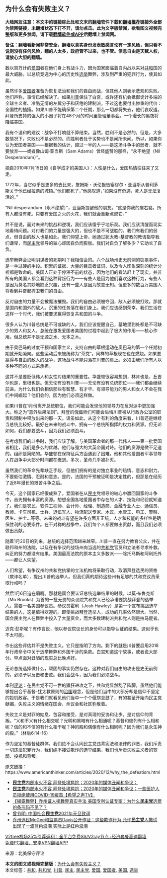 <h2>为什么会有失败主义？</h2> <p class="notice"><b>大陆网友注意：本文中的链接除此处和文末的<a href="https://github.com/bannedbook/fanqiang" >翻墙</a>软件下载和<a href="https://github.com/killgcd/justmysocks/blob/master/README.md">翻墙推荐</a>链接外全部为禁网链接，未翻墙状态下打不开，请勿点击。此为文字版禁闻，欲看图文视频完整版和更多禁闻，请下载<a href="https://github.com/bannedbook/fanqiang">翻墙软件或APP</a>后翻墙上禁闻网。</p><p>备注：翻墙看新闻非常安全，翻墙以真实身份发表敏感言论有一定风险，但只看不说则没有任何风险，翻的人太多，政府管不过来，也不管。信息自由是天赋人权，请放心大胆的翻墙。</b></p>  <div class="entry"> <p id="conimg">数以百万计的<a href="https://www.bannedbook.org/bnews/tag/%E7%88%B1%E5%9B%BD/" class="st_tag internal_tag" rel="tag" title="标签 爱国 下的日志">爱国</a>者在他们身上有战斗力，因为国家面临着自内战以来对<a href="https://www.bannedbook.org/bnews/tag/%E5%85%B1%E5%92%8C/" class="st_tag internal_tag" rel="tag" title="标签 共和 下的日志">共和</a>国的最大威胁。以总统竞选为中心的历史性<a href="https://www.bannedbook.org/bnews/tag/%e9%80%89%e4%b8%be/" class="st_tag internal_tag" rel="tag" title="标签 选举 下的日志">选举</a>舞弊，涉及到严重的犯罪行为，使其如此。</p> <p>虽然许多<a href="https://www.bannedbook.org/bnews/tag/%e7%88%b1%e5%9b%bd%e8%80%85/" class="st_tag internal_tag" rel="tag" title="标签 爱国者 下的日志">爱国者</a>准备为恢复法治和我们的自由而战，但其他人则表示悲观和失败。他们声称，事情已经解决了。如果<a href="https://www.bannedbook.org/bnews/tag/%e5%b7%9d%e6%99%ae/" class="st_tag internal_tag" rel="tag" title="标签 川普 下的日志">川普</a>保住了白宫，或许还有机会抵御诡计多端的全球主义者、冷酷无情的左翼分子和厌倦的建制派，不过这也要付出惨重的代价：全国性的抽搐。如果川普不能确保第二个任期，那么一切都将失去，他们哀叹道。拜登所支持的强大的小圈子将在48个月的时间里管理董事会。一个漫长的黑夜将降临<a href="https://www.bannedbook.org/bnews/tag/%e7%be%8e%e5%9b%bd/" class="st_tag internal_tag" rel="tag" title="标签 美国 下的日志">美国</a>。</p> <p>我有个温和的建议：战争不打响就不算结束。当然，胜利不是必然的，但是，大多数情况下，失败也不是必然的。而胜利者处于劣势也不是闻所未闻。所以，如果你认为爱国者美国——根据我的估计，超过一半的人——是这场斗争中的弱者，就不要放弃——或者像山姆·亚当斯（Sam Adams）曾经盛赞的那样，“永不绝望（Nil Desperandum）”。</p> <p>摘自2010年7月15日的《自学成才的美国人》：人性是什么，爱国热情往往来了又走。</p> <p>1772年，当它似乎是更多的去比来，詹姆斯・沃伦报告塞缪尔・亚当斯从普利茅斯关于他已经拉票的城镇。”他们都死了，”他感叹道，”如果没有奇迹，死人是无法复活的。”</p> <p>“Nil desperandum（永不绝望）”，亚当斯提醒他的朋友。“这是你我的座右铭。所有人都没有死。只要有爱国之火的火花，我们就会重新点燃它。”</p>  <p>并不是说，面对未来的挑战和逆境，我们应该傻乎乎地乐观。我们应该清醒而现实地看待问题。对付我们的力量是强大的，但也不是不可战胜的。我们有我们的弱点，但自由的敌人也是如此。我们仰望上帝，祂通过犹太教-基督教的教诲指导我们谦卑，而<a href="https://www.bannedbook.org/bnews/tag/%e6%b0%91%e4%b8%bb%e5%85%9a/" class="st_tag internal_tag" rel="tag" title="标签 民主党 下的日志">民主党</a>领导的轴心却因自负而膨胀。我们对自负了解多少？它助长了自负。</p> <p>选举舞弊会证明阴谋者的死期吗？我相信会的。六个战场州史无前例的窃票事件，是一手过硬的手段。积累的证据、大量的目击者证词、以及令人印象深刻的统计分析都是致命的。美国人正处于停滞不前的状态，因为他们的看法赶上了现实。并非所有的美国人都会看到这种背叛行为——有些人是因为他们喜欢这种行为，有些人是因为莫名其妙地缺乏兴趣，还有一些人是因为故意无知。但更多的数百万美国人将看到并奋起捍卫我们的自由。</p> <p>反对自由的力量不会被魔法摧毁。我们的自由必须被夺回，敌人必须被打败。那就是国内和国外的敌人。沉重的任务落在我们身上。我们应该感到荣幸。我们生活在这样一个时代，我们被要求赢得恢复共和国的斗争。</p> <p>很多人认为川普总统是不可或缺的人。我们应该提醒自己，墓地里到处都是不可缺少的男人和女人。总统在激发爱国者美国的过程中起到了极大的作用——核心作用。但总统并不是无源之水、无本之木。</p> <p>由于奥巴马的过度干预和国家主义，支持自由的草根运动在奥巴马的第一个任期初期就开始凝聚。这些运动后来被统称为“茶党”。同样的草根现在也在燃烧。如果要赢得与自由的敌人的战争，这场战斗不能只落在川普的肩上。必须由我们所有人以多种不同的方式来承担。</p> <p>这并不是要贬低伟人和女性对结果的重要性。华盛顿很容易想到，林肯也是，丘吉尔也是，里根也是。但无论有没有川普——无论有没有总统职位——我们都会继续前进。为什么我们会相信那些有智慧、有才华、有领导能力的男人和女人不会在我们中间崛起？他们会的，因为他们必须这样做。</p>  <p>如果川普在1月份离开总统职位，我们可能会发现他的领导力在反对派中更加强大。称之为“意外后果法则”。拜登的傀儡师们可能会后悔川普被从行政办公室的职责和限制中释放出来的那一天。话虽如此，从这个有利的角度来看，川普还是继续当总统比较好。最好在未来的战斗中，拥有一个总统所指挥的权力和资源。但无论如何，我们都要战斗，因为我们必须战斗。</p> <p>在考虑我们的斗争时，我们应该了解，与美国革命者的那一代伟人——第一批爱国者相比，我们是多么的优越。他们与强大的大英帝国对峙。他们的资源是微不足道的。组织是简陋的。华盛顿在保持征兵方面遇到了困难，他和其他爱国者军事领导人在战争中大部分时间都在撤退。多次，革命几乎被扑灭。</p> <p>虽然我们的革命先辈缺乏手段，但他们拥有的是对独立事业的热情、意志和耐力。不要低估激情、忍耐和意志。是的，法国的干预被证明是决定性的，但那是在经历了近8年漫长的艰苦斗争之后。</p> <p>今天，这个国家已经很成熟了。爱国者在从<a href="https://www.bannedbook.org/bnews/tag/%e6%b0%91%e4%b8%bb/" class="st_tag internal_tag" rel="tag" title="标签 民主 下的日志">民主</a>党领导的轴心中赢回国家的斗争中，首先拥有丰富的资源。想想全国各地爱国者中存在的人才、技能和经验就知道了。我们是农民、软件工程师、会计师、经理、制造商、金融专业人士、通信员、教师、卡车司机、士兵、退伍军人、物流配送专家、木匠、水管工、电工、警察、医生、护士…等等。未来的战斗有望在许多方面非正统，人才和技能的多样性是确保胜利的必要条件。在不对称的战争中，我们每个人都要做出贡献，而且我们必须做出贡献。</p> <p>随着1月20日的到来，总统的选择范围越来越窄。川普一直在努力教育公众，并在联邦和州的法院，以及在有争议的战场州向当选的<a href="https://www.bannedbook.org/bnews/tag/%e5%85%b1%e5%92%8c%e5%85%9a/" class="st_tag internal_tag" rel="tag" title="标签 共和党 下的日志">共和党</a>官员和立法者寻求补救。纠正的努力都没有结果。美国最高法院的原本主义多数派——除托马斯和阿利托外——都让人失望。</p> <p>人们希望，有争议州的共和党执掌的立法机构将采取行动，取消拜登选民的资格（欺诈名单），提出川普的选举人。但我们真的期待这些州有足够的共和党议员采取行动吗？</p>  <p>然后1月6日迫在眉睫。那就是国会要认证总统选举结果的时候。以莫·布鲁克斯（Mo Brooks）为首的一批无畏的众议院共和党人已经承诺要挑战拜登的选举人。需要一名美国参议员。参议员霍利（Josh Hawley）是第一个宣布挑战选举结果的人，这是值得欢迎的。即使挑战拜登选举人，成功的几率依然很大。当然，国会民主党人在舞弊中投入了大量资金，而大多数建制派共和党人则是拍马屁者。</p> <p>迈克·彭斯呢？有传言说，他以参议院议长的身份可以指导认证的结果。这似乎也不太可能。</p> <p>作出这些评估并不是失败主义。它只是指明了方向。剩下的就是川普要启用2018年行政命令中关于选举舞弊和外国干涉的条款。白宫知道这个故事，或者说大部分。早点面对丑陋的现实总比晚点好。</p> <p>无论总统选择做什么，顽固的事实仍然存在。这种对我们自由的攻击是史无前例的，必须予以反击和击败。我们会战斗，因为我们必须战斗。</p> <p>本刊<span class='wp_keywordlink_affiliate'><a href="https://www.bannedbook.org/bnews/comments/" title="新闻评论" target="_blank">评论</a></span>：在民主党不可一世的猖狂进攻之下，共和党显然乱了阵脚。虽然他们能够提出合乎基督-犹太教原则的<span class='wp_keywordlink'><a href="https://www.bannedbook.org/forum24/topic8925.html" title="《治国大道》" target="_blank">治国</a></span>理念，但是他们当中的大部分却是信仰不坚定的投机政客。于是我们就看见他们当中一个个偃旗息鼓了，有的甚至开始向民主党献媚，失败主义的情绪在国会、州议会和社区弥散着。</p> <p>失败主义是对罪的姑息、包容和接受，是对真理的妥协和让步，是对信仰的背叛。“义和不义有什么相交呢？光明和黑暗有什么相通呢？基督和彼列有什么相和呢？信的和不信的有什么相干呢？神的殿和偶像有什么相同呢？因为我们是永生神的殿。”（林后6:14-16）</p>  <p>作为坚定的基督徒群体，我们绝不会认同民主党违背宪法和法律的罪恶，我们斥责一切违法犯罪行为，我们绝不接受欺诈的选举结果，我们也斥责失败主义者的软弱、投机和背叛。</p> <p>原文链接： https://www.americanthinker.com/articles/2020/12/why_the_defeatism.html</p> <ul class='op-related-articles' title='相关阅读'> <li><a href='https://www.bannedbook.org/bnews/taiwannews/20210101/1458916.html' target='_blank'><b>民主党</b>内部水火不容 拜登处境尴尬；2020年的媒体丑闻和争议；</a></li> <li><a href='https://www.bannedbook.org/bnews/cbnews/20210101/1458873.html' target='_blank'><b>民主党</b>内部水火不容  拜登处境尴尬；2020年的媒体丑闻和争议；一些医护人员拒绝使用COVID-19疫苗【希望之声TV】</a></li> <li><a href='https://www.bannedbook.org/bnews/bannedvideo/20210101/1458820.html' target='_blank'>【揭露舞弊】乔州证人揭舞弊真实手法 美国专利认证专家：为什么<b>民主党</b>选票的条形码不见了？</a></li> <li><a href='https://www.bannedbook.org/bnews/cbnews/20210101/1458782.html' target='_blank'>曾节明: 中国社会<b>民主党</b>2021年元旦致词</a></li> <li><a href='https://www.bannedbook.org/bnews/bannedvideo/20210101/1458741.html' target='_blank'>乔州选民McGee和监票员Davis公开作证：这些欺诈行为 允许<b>民主党</b>人撒谎 出现了一波蓝色浪潮 实际上是红色浪潮</a></li> </ul> <p class="texttj"> <a href="https://github.com/bannedbook/fanqiang/wiki/V2ray%E6%9C%BA%E5%9C%BA" target="_blank">V2free机场25%引荐返利：全平台免费SS/V2ray节点+经济套餐高速翻墙</a><br/> <a href="https://github.com/bannedbook/fanqiang/wiki/%E7%A6%81%E9%97%BB%E7%BD%91%E5%AE%89%E5%8D%93%E7%BF%BB%E5%A2%99%E6%96%B0%E9%97%BBAPP" target="_blank">免费PC翻墙、安卓VPN翻墙APP</a></p><p> 来源：北美保守评论 </p><a name='sharetosocial'></a>       <div><b>本文的图文或视频完整版</b>：<a href='https://www.bannedbook.org/bnews/comments/20210101/1459216.html'>为什么会有失败主义？</a></div>  </div><!--END ENTRY--> <div class="postfooter"> <div>本文标签：<a href="https://www.bannedbook.org/bnews/tag/%E5%85%B1%E5%92%8C/" rel="tag">共和</a>, <a href="https://www.bannedbook.org/bnews/tag/%e5%85%b1%e5%92%8c%e5%85%9a/" rel="tag">共和党</a>, <a href="https://www.bannedbook.org/bnews/tag/%e5%b7%9d%e6%99%ae/" rel="tag">川普</a>, <a href="https://www.bannedbook.org/bnews/tag/%e6%b0%91%e4%b8%bb/" rel="tag">民主</a>, <a href="https://www.bannedbook.org/bnews/tag/%e6%b0%91%e4%b8%bb%e5%85%9a/" rel="tag">民主党</a>, <a href="https://www.bannedbook.org/bnews/tag/%E7%88%B1%E5%9B%BD/" rel="tag">爱国</a>, <a href="https://www.bannedbook.org/bnews/tag/%e7%88%b1%e5%9b%bd%e8%80%85/" rel="tag">爱国者</a>, <a href="https://www.bannedbook.org/bnews/tag/%e7%be%8e%e5%9b%bd/" rel="tag">美国</a>, <a href="https://www.bannedbook.org/bnews/tag/%e9%80%89%e4%b8%be/" rel="tag">选举</a></div>  </div><!--END POSTFOOTER--> 